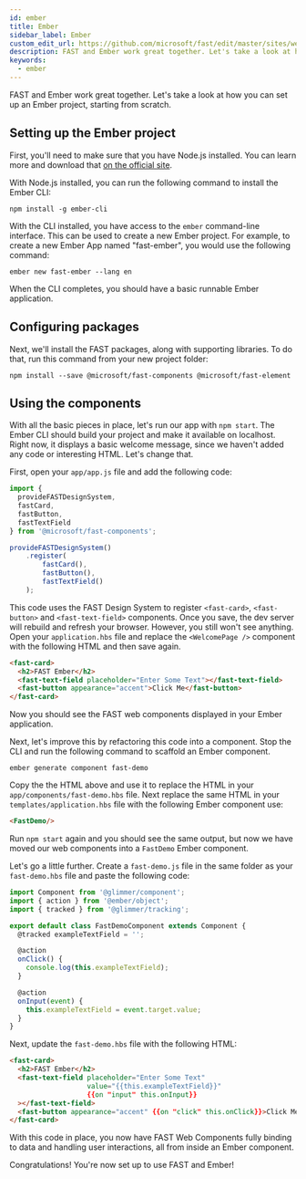 ```yaml
---
id: ember
title: Ember
sidebar_label: Ember
custom_edit_url: https://github.com/microsoft/fast/edit/master/sites/website/versioned_docs/version-legacy/integrations/ember.md
description: FAST and Ember work great together. Let's take a look at how you can set up an Ember project, starting from scratch.
keywords:
  - ember
---
```


FAST and Ember work great together. Let's take a look at how you can set up an Ember project, starting from scratch.

## Setting up the Ember project

First, you'll need to make sure that you have Node.js installed. You can learn more and download that [on the official site](https://nodejs.org/).

With Node.js installed, you can run the following command to install the Ember CLI:

```shell
npm install -g ember-cli
```

With the CLI installed, you have access to the `ember` command-line interface. This can be used to create a new Ember project. For example, to create a new Ember App named "fast-ember", you would use the following command:

```shell
ember new fast-ember --lang en
```

When the CLI completes, you should have a basic runnable Ember application.

## Configuring packages

Next, we'll install the FAST packages, along with supporting libraries. To do that, run this command from your new project folder:

```shell
npm install --save @microsoft/fast-components @microsoft/fast-element
```

## Using the components

With all the basic pieces in place, let's run our app with `npm start`. The Ember CLI should build your project and make it available on localhost. Right now, it displays a basic welcome message, since we haven't added any code or interesting HTML. Let's change that.

First, open your `app/app.js` file and add the following code:

```ts
import { 
  provideFASTDesignSystem, 
  fastCard, 
  fastButton,
  fastTextField
} from '@microsoft/fast-components';

provideFASTDesignSystem()
    .register(
        fastCard(),
        fastButton(),
        fastTextField()
    );
```

This code uses the FAST Design System to register `<fast-card>`, `<fast-button>` and `<fast-text-field>` components. Once you save, the dev server will rebuild and refresh your browser. However, you still won't see anything. Open your `application.hbs` file and replace the `<WelcomePage />` component with the following HTML and then save again.

```html
<fast-card>
  <h2>FAST Ember</h2>
  <fast-text-field placeholder="Enter Some Text"></fast-text-field>
  <fast-button appearance="accent">Click Me</fast-button>
</fast-card>
```

Now you should see the FAST web components displayed in your Ember application. 

Next, let's improve this by refactoring this code into a component. Stop the CLI and run the following command to scaffold an Ember component.

```shell
ember generate component fast-demo
```

Copy the the HTML above and use it to replace the HTML in your `app/components/fast-demo.hbs` file. Next replace the same HTML in your `templates/application.hbs` file with the following Ember component use:

```html
<FastDemo/>
```

Run `npm start` again and you should see the same output, but now we have moved our web components into a `FastDemo` Ember component.

Let's go a little further. Create a `fast-demo.js` file in the same folder as your `fast-demo.hbs` file and paste the following code:

```js
import Component from '@glimmer/component';
import { action } from '@ember/object';
import { tracked } from '@glimmer/tracking';

export default class FastDemoComponent extends Component {
  @tracked exampleTextField = '';

  @action
  onClick() {
    console.log(this.exampleTextField);
  }

  @action
  onInput(event) {
    this.exampleTextField = event.target.value;
  }
}
```

Next, update the `fast-demo.hbs` file with the following HTML:

```html
<fast-card>
  <h2>FAST Ember</h2>
  <fast-text-field placeholder="Enter Some Text"
                   value="{{this.exampleTextField}}"
                   {{on "input" this.onInput}}
  ></fast-text-field>
  <fast-button appearance="accent" {{on "click" this.onClick}}>Click Me</fast-button>
</fast-card>
```

With this code in place, you now have FAST Web Components fully binding to data and handling user interactions, all from inside an Ember component.

Congratulations! You're now set up to use FAST and Ember!
